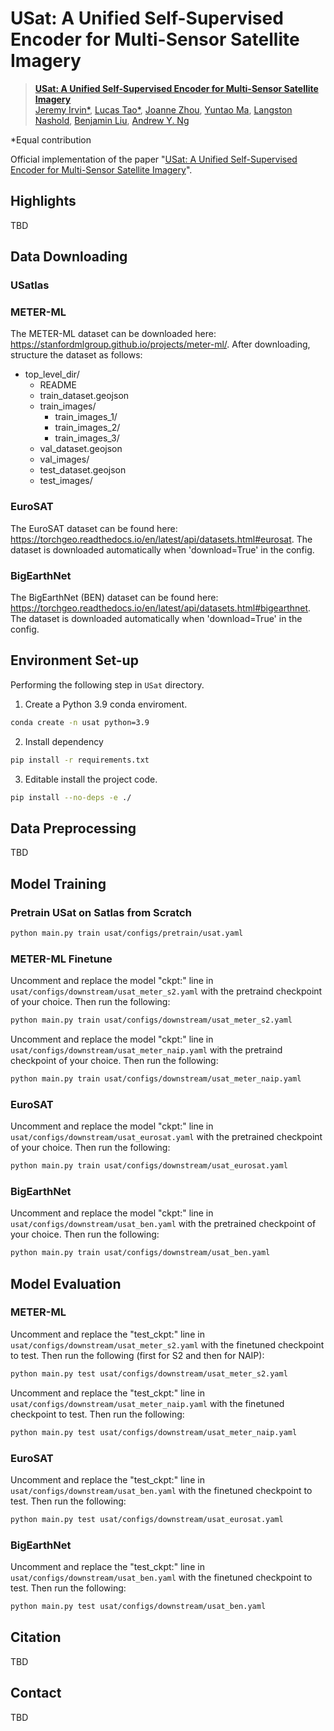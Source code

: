 # USat: A Unified Self-Supervised Encoder for Multi-Sensor Satellite Imagery

> [**USat: A Unified Self-Supervised Encoder for Multi-Sensor Satellite Imagery**](TBD)<br>
> [Jeremy Irvin*](jirvin16.github.io), [Lucas Tao*](https://www.linkedin.com/in/lucas-tao-612026134), [Joanne Zhou](https://www.linkedin.com/in/joanneyoushanzhou), [Yuntao Ma](https://www.linkedin.com/in/yuntaoma0402), [Langston Nashold](https://www.linkedin.com/in/langston-nashold), [Benjamin Liu](https://profiles.stanford.edu/benjamin-liu), [Andrew Y. Ng](https://www.andrewng.org/)

*Equal contribution

Official implementation of the paper "[USat: A Unified Self-Supervised Encoder for Multi-Sensor Satellite Imagery](TBD)".

## Highlights
TBD

## Data Downloading
### USatlas

### METER-ML
The METER-ML dataset can be downloaded here: https://stanfordmlgroup.github.io/projects/meter-ml/. After downloading,
structure the dataset as follows:
- top_level_dir/
    - README
    - train_dataset.geojson
    - train_images/
        - train_images_1/
        - train_images_2/
        - train_images_3/
    - val_dataset.geojson
    - val_images/
    - test_dataset.geojson
    - test_images/

### EuroSAT
The EuroSAT dataset can be found here: https://torchgeo.readthedocs.io/en/latest/api/datasets.html#eurosat. The
dataset is downloaded automatically when 'download=True' in the config.

### BigEarthNet
The BigEarthNet (BEN) dataset can be found here: https://torchgeo.readthedocs.io/en/latest/api/datasets.html#bigearthnet. The
dataset is downloaded automatically when 'download=True' in the config.


## Environment Set-up
Performing the following step in `USat` directory. 
1. Create a Python 3.9 conda enviroment.
```bash
conda create -n usat python=3.9
```
2. Install dependency
```bash
pip install -r requirements.txt
```
3. Editable install the project code.
```bash
pip install --no-deps -e ./
```

## Data Preprocessing
TBD

## Model Training
### Pretrain USat on Satlas from Scratch
```bash
python main.py train usat/configs/pretrain/usat.yaml
```

### METER-ML Finetune
Uncomment and replace the model "ckpt:" line in `usat/configs/downstream/usat_meter_s2.yaml` with
the pretraind checkpoint of your choice. Then run the following:
```bash
python main.py train usat/configs/downstream/usat_meter_s2.yaml
```
Uncomment and replace the model "ckpt:" line in `usat/configs/downstream/usat_meter_naip.yaml` with
the pretraind checkpoint of your choice. Then run the following:
```bash
python main.py train usat/configs/downstream/usat_meter_naip.yaml
```

### EuroSAT
Uncomment and replace the model "ckpt:" line in `usat/configs/downstream/usat_eurosat.yaml` with
the pretrained checkpoint of your choice. Then run the following:
```bash
python main.py train usat/configs/downstream/usat_eurosat.yaml
```

### BigEarthNet
Uncomment and replace the model "ckpt:" line in `usat/configs/downstream/usat_ben.yaml` with
the pretrained checkpoint of your choice. Then run the following:
```bash
python main.py train usat/configs/downstream/usat_ben.yaml
```

## Model Evaluation

### METER-ML
Uncomment and replace the "test_ckpt:" line in `usat/configs/downstream/usat_meter_s2.yaml` with
the finetuned checkpoint to test. Then run the following (first for S2 and then for NAIP):
```bash
python main.py test usat/configs/downstream/usat_meter_s2.yaml
```

Uncomment and replace the "test_ckpt:" line in `usat/configs/downstream/usat_meter_naip.yaml` with
the finetuned checkpoint to test. Then run the following:
```bash
python main.py test usat/configs/downstream/usat_meter_naip.yaml
```

### EuroSAT
Uncomment and replace the "test_ckpt:" line in `usat/configs/downstream/usat_ben.yaml` with
the finetuned checkpoint to test. Then run the following:
```bash
python main.py test usat/configs/downstream/usat_eurosat.yaml
```

### BigEarthNet
Uncomment and replace the "test_ckpt:" line in `usat/configs/downstream/usat_ben.yaml` with
the finetuned checkpoint to test. Then run the following:
```bash
python main.py test usat/configs/downstream/usat_ben.yaml
```


## Citation
TBD

## Contact
TBD
